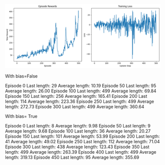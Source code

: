 
![Training_Screenshot](Reinforce_training.png)


With bias=False

Episode 0	Last length:    29	Average length: 10.19
Episode 50	Last length:    95	Average length: 26.00
Episode 100	Last length:   499	Average length: 69.84
Episode 150	Last length:   256	Average length: 165.41
Episode 200	Last length:   114	Average length: 223.36
Episode 250	Last length:   499	Average length: 272.73
Episode 300	Last length:   499	Average length: 360.64

With bias= True

Episode 0	Last length:     8	Average length: 9.98
Episode 50	Last length:     9	Average length: 9.68
Episode 100	Last length:    36	Average length: 20.27
Episode 150	Last length:   101	Average length: 53.99
Episode 200	Last length:    41	Average length: 49.02
Episode 250	Last length:   112	Average length: 71.04
Episode 300	Last length:   438	Average length: 123.43
Episode 350	Last length:   499	Average length: 263.39
Episode 400	Last length:   499	Average length: 319.13
Episode 450	Last length:    95	Average length: 355.69
